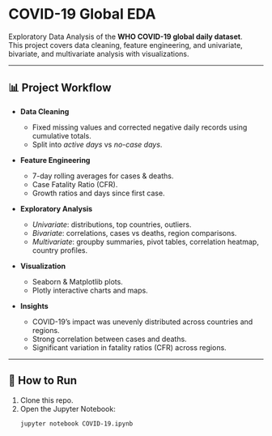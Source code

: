 # COVID-19 Global EDA  

Exploratory Data Analysis of the **WHO COVID-19 global daily dataset**.  
This project covers data cleaning, feature engineering, and univariate, bivariate, and multivariate analysis with visualizations.  

---

## 📊 Project Workflow
- **Data Cleaning**  
  - Fixed missing values and corrected negative daily records using cumulative totals.  
  - Split into *active days* vs *no-case days*.  

- **Feature Engineering**  
  - 7-day rolling averages for cases & deaths.  
  - Case Fatality Ratio (CFR).  
  - Growth ratios and days since first case.  

- **Exploratory Analysis**  
  - *Univariate*: distributions, top countries, outliers.  
  - *Bivariate*: correlations, cases vs deaths, region comparisons.  
  - *Multivariate*: groupby summaries, pivot tables, correlation heatmap, country profiles.  

- **Visualization**  
  - Seaborn & Matplotlib plots.  
  - Plotly interactive charts and maps.  

- **Insights**  
  - COVID-19’s impact was unevenly distributed across countries and regions.  
  - Strong correlation between cases and deaths.  
  - Significant variation in fatality ratios (CFR) across regions.  

---

## 🚀 How to Run
1. Clone this repo.  
2. Open the Jupyter Notebook:  
   ```bash
   jupyter notebook COVID-19.ipynb
